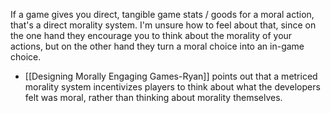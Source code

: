 If a game gives you direct, tangible game stats / goods for a moral action, that's a direct morality system. I'm unsure how to feel about that, since on the one hand they encourage you to think about the morality of your actions, but on the other hand they turn a moral choice into an in-game choice.

 - [[Designing Morally Engaging Games-Ryan]] points out that a metriced morality system incentivizes players to think about what the developers felt was moral, rather than thinking about morality themselves.
